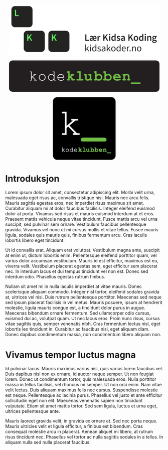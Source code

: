 <p align="center">
<a href="http://oppgaver.kidsakoder.no/">
<img border="0" alt="LKK's logo med lenke til oppgavesammlingen" src="https://github.com/Oisov/wiki-LKK/blob/master/Startside/LKK_logo.png" 
width="480">
</a>
</p>

<p align="center">
<a href="http://oppgaver.kidsakoder.no/">
<img border="0" alt="LKK's logo med lenke til oppgavesammlingen" src="https://github.com/Oisov/wiki-LKK/blob/master/Startside/kodeklubben.png" 
width="480">
</a>
</p>

<p align="center">
<a href="http://oppgaver.kidsakoder.no/">
<img border="0" alt="LKK's logo med lenke til oppgavesammlingen" src="https://github.com/Oisov/wiki-LKK/blob/master/Startside/LKK_small_logo.png" 
height="200">
</a>
</p>

# Introduksjon 

Lorem ipsum dolor sit amet, consectetur adipiscing elit. Morbi velit urna, malesuada eget risus ac, convallis tristique nisi. Mauris nec arcu felis. Mauris sagittis egestas eros, nec imperdiet risus maximus sit amet. Curabitur aliquam mi at dolor faucibus facilisis. Integer eleifend euismod dolor at porta. Vivamus sed risus et mauris euismod interdum at et eros. Praesent mattis vehicula neque vitae tincidunt. Fusce mattis arcu vel urna suscipit, sed pulvinar sem ornare. Vestibulum faucibus pellentesque gravida. Vivamus vel nunc ut mi cursus mollis et vitae tellus. Fusce mauris ligula, sodales quis mauris quis, finibus fermentum arcu. Cras iaculis lobortis libero eget tincidunt.

Ut id convallis erat. Aliquam erat volutpat. Vestibulum magna ante, suscipit at enim ut, dictum lobortis enim. Pellentesque eleifend porttitor quam, vel varius dolor accumsan vestibulum. Mauris id est efficitur, maximus est eu, viverra velit. Vestibulum placerat egestas sem, eget efficitur sem placerat nec. In interdum lacus et dui tempus tincidunt vel non est. Donec sed interdum odio. Phasellus egestas rutrum finibus.

Nullam sit amet mi in nulla iaculis imperdiet at vitae mauris. Donec scelerisque aliquam commodo. Integer nisl tortor, eleifend sodales gravida at, ultrices vel nisi. Duis rutrum pellentesque porttitor. Maecenas sed neque sed ipsum placerat facilisis in vel metus. Mauris posuere, ipsum at hendrerit molestie, ligula mauris congue est, a tincidunt dolor purus in augue. Maecenas bibendum ornare fermentum. Sed ullamcorper odio cursus, euismod dui ac, volutpat quam. Ut nec lacus eros. Proin nunc risus, cursus vitae sagittis quis, semper venenatis nibh. Cras fermentum lectus nisl, eget lobortis leo tincidunt in. Curabitur ac faucibus nisl, eget aliquam diam. Donec dapibus condimentum massa, non condimentum libero aliquam non.

# Vivamus tempor luctus magna

Id pulvinar lacus. Mauris maximus varius nisl, quis varius lorem faucibus vel. Duis dapibus nisl non ex ornare, id auctor neque semper. Ut non feugiat lorem. Donec ut condimentum tortor, quis malesuada eros. Nulla porttitor massa in tellus facilisis, vel rhoncus mi semper. Ut non orci enim. Nam vitae velit lectus. Duis aliquam maximus felis nec cursus. Suspendisse molestie est neque. Pellentesque ac lacinia purus. Phasellus vel justo et ante efficitur sollicitudin eget non elit. Maecenas venenatis sapien non tincidunt vulputate. Etiam sit amet mattis tortor. Sed sem ligula, luctus et urna eget, ultrices pellentesque ante.

Mauris laoreet gravida velit, in gravida ex ornare et. Sed nec porta neque. Mauris ultricies velit et ligula efficitur, a finibus est bibendum. Cras consequat molestie arcu in placerat. Aenean aliquet mi libero, at rutrum risus tincidunt nec. Phasellus vel tortor ac nulla sagittis sodales in a tellus. In aliquam nulla sed nulla placerat faucibus.